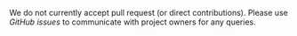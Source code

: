 We do not currently accept pull request (or direct contributions). Please use *GitHub issues* to communicate with project owners for any queries.
